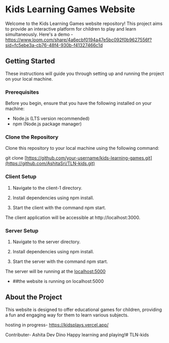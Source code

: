 # Kids Learning Games Website

Welcome to the Kids Learning Games website repository! This project aims to provide an interactive platform for children to play and learn simultaneously.
Here's a demo - https://www.loom.com/share/4a6ecbf0194a47e5bc092f0b9627556f?sid=fc5ebe3a-cb76-48f4-930b-f41327466c1d

## Getting Started

These instructions will guide you through setting up and running the project on your local machine.

### Prerequisites

Before you begin, ensure that you have the following installed on your machine:

- Node.js (LTS version recommended)
- npm (Node.js package manager)

### Clone the Repository

Clone this repository to your local machine using the following command:


git clone [https://github.com/your-username/kids-learning-games.git](https://github.com/AshitaSri/TLN-kids.git)


### Client Setup

1. Navigate to the client-1 directory.

2. Install dependencies using npm install.

3. Start the client with the command npm start.

The client application will be accessible at http://localhost:3000.

### Server Setup

1. Navigate to the server directory.

2. Install dependencies using npm install.

3. Start the server with the command npm start.

The server will be running at the [localhost:5000](http://localhost:5000/)


- ##the website is running on localhost:5000

## About the Project

This website is designed to offer educational games for children, providing a fun and engaging way for them to learn various subjects.

hosting in progress- https://kidsplays.vercel.app/

Contributer-
Ashita 
Dev
Dino
Happy learning and playing!# TLN-kids
